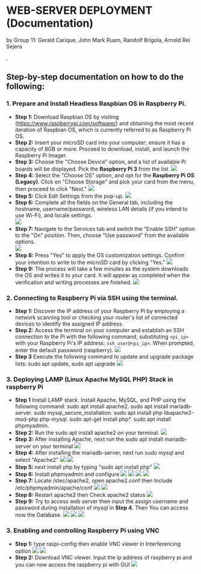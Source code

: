 # WEB-SERVER DEPLOYMENT (Documentation)
by Group 11: Gerald Carique, John Mark Ruam, Randolf Brigola, Arnold Rei Sejera

.    
##  Step-by-step documentation on how to do the following:
### 1. Prepare and Install Headless Raspbian OS in Raspberry Pi.
* **Step 1:** Download Raspbian OS by visiting (https://www.raspberrypi.com/software/) and obtaining the most recent iteration of Raspbian OS, which is currently referred to as Raspberry Pi OS.
* **Step 2:** Insert your microSD card into your computer; ensure it has a capacity of 8GB or more. Proceed to download, install, and launch the Raspberry Pi Imager.
* **Step 3:** Choose the "Choose Device" option, and a list of available Pi boards will be displayed. Pick the **Raspberry Pi 3** from the list.
  <img src= "https://github.com/MarkRuam/Info_assure/assets/146324538/c6b5602d-90d9-4980-bd18-1d8b95626421">
* **Step 4:** Select the "Choose OS" option, and opt for the **Raspberry Pi OS (Legacy)**. Click on "Choose Storage" and pick your card from the menu, then proceed to click "Next."
   <img src= "https://github.com/MarkRuam/Info_assure/assets/146324538/abe92959-4728-4d0c-b6a7-6ac308bba209">
* **Step 5:** Click Edit Settings from the pop-up.
  <img src= "https://github.com/MarkRuam/Info_assure/assets/146324538/38445234-37ee-4224-9601-48b5e9dcdab7">
* **Step 6:** Complete all the fields on the General tab, including the hostname, username/password, wireless LAN details (if you intend to use Wi-Fi), and locale settings.  
  <img src= "https://github.com/MarkRuam/Info_assure/assets/146324538/b1c0a2da-bcd4-4c9c-9b73-9f7785596db2">
* **Step 7:** Navigate to the Services tab and switch the "Enable SSH" option to the "On" position. Then, choose "Use password" from the available options.  
  <img src="https://github.com/MarkRuam/Info_assure/assets/146324538/a9220edd-fd70-42c9-8d5e-e37891c94e73">
* **Step 8:** Press "Yes" to apply the OS customization settings. Confirm your intention to write to the microSD card by clicking "Yes."
  <img src="https://github.com/MarkRuam/Info_assure/assets/146324538/bcbe3a0c-cd55-42d3-90ac-55770135e021" >
* **Step 9:** The process will take a few minutes as the system downloads the OS and writes it to your card. It will appear as completed when the verification and writing processes are finished.
  <img src="https://github.com/MarkRuam/Info_assure/assets/146324538/49eb3d28-0c7f-491a-8606-40b0d5e239a6" >
### 2. Connecting to Raspberry Pi via SSH using the terminal. 
* **Step 1:** Discover the IP address of your Raspberry Pi by employing a network scanning tool or checking your router's list of connected devices to identify the assigned IP address.
* **Step 2:** Access the terminal on your computer and establish an SSH connection to the Pi with the following command, substituting `<pi_ip>` with your Raspberry Pi's IP address: `ssh user@<pi_ip>`. When prompted, enter the default password (raspberry).
  <img src="https://github.com/MarkRuam/Info_assure/assets/146324538/c9f6434b-fef8-4a3a-a310-6260810f8801"> 
* **Step 3** Execute the following command to update and upgrade package lists: sudo apt update, sudo apt upgrade
  <img src="https://github.com/MarkRuam/Info_assure/assets/146324538/f5648614-22f2-4575-b3c4-b8b91733dd81">
### 3. Deploying LAMP (Linux Apache MySQL PHP) Stack in raspberry Pi  
* **Step 1**  Install LAMP stack. Install Apache, MySQL, and PHP using the following command:
sudo apt install apache2.
sudo apt install mariadb-server.
sudo mysql_secure_installation.
sudo apt install php libapache2-mod-php php-mysql.
sudo apt-get install php*.
sudo apt install phpmyadmin.
* **Step 2:**  Run the sudo apt install apache2 on your terminal.
  <img src="https://github.com/MarkRuam/Info_assure/assets/146324538/1bc0e75f-22d1-4bc4-9f72-628af94011b7">
* **Step 3:** After installing Apache, next run the sudo apt install mariadb-server on your terminal
  <img src="https://github.com/MarkRuam/Info_assure/assets/146324538/a6b22191-9475-43f3-a88b-e6f005c3ac22">
* **Step 4:** After installing the mariadb-server, next run sudo mysql and select "Apache2"
  <img src="https://github.com/MarkRuam/Info_assure/assets/146324538/e470d060-0a81-46a9-88d9-7ef0fae0761b">
  <img src="https://github.com/MarkRuam/Info_assure/assets/146324538/b445238b-c289-4937-ba40-c7557b6627d4">
* **Step 5:** next install php by typing "sudo apt install php"
  <img src="https://github.com/MarkRuam/Info_assure/assets/146324538/a2172e6a-8e9d-4a77-9900-6b5ae80fba10">
* **Step 6:** Install phpmyadmin and configure 
  <img src="https://github.com/MarkRuam/Info_assure/assets/146324538/0d1a00b6-f50a-4e22-b375-af10d97a12eb">
  <img src="https://github.com/MarkRuam/Info_assure/assets/146324538/aa9fd313-91bd-4309-8877-950cbc0d6911">
  <img src="https://github.com/MarkRuam/Info_assure/assets/146324538/970bb997-e628-4f55-844f-78e2a5319403">
  <img src="https://github.com/MarkRuam/Info_assure/assets/146324538/0b49776c-4d52-4f2a-bf80-c59077448fbf">
* **Step 7:** Locate /stec/apache2, open apache2.conf then Include /etc/phpmyadmin/apache/conf
  <img src="https://github.com/MarkRuam/Info_assure/assets/146324538/788d2463-1f91-4736-b01a-e7c70da6b7fd">
  <img src="https://github.com/MarkRuam/Info_assure/assets/146324538/8c3b46ea-f8a5-4b09-860d-a5b29339e0b3">
* **Step 8:** Restart apache2 then Check apache2 status
  <img src="https://github.com/MarkRuam/Info_assure/assets/146324538/65eef558-ccfc-4601-9437-c6bd928f0d38">
* **Step 9:** Try to access web server then input the assign username and password during installation of mysql in **Step 4**. Then You can access now the Database.
  <img src="https://github.com/MarkRuam/Info_assure/assets/146324538/bbff3f99-f68f-45aa-92fd-55992f27fa95">
  <img src="https://github.com/MarkRuam/Info_assure/assets/146324538/bbb67db6-27ff-42c2-b803-f71abf06e1ee">
  <img src="https://github.com/MarkRuam/Info_assure/assets/146324538/ebfdfeeb-fdc2-4464-af45-25d83351b1ce">
### 3. Enabling and controlling Raspberry Pi using VNC  
* **Step 1:** type raspi-config then enable VNC viewer in Interferencing option
  <img src="https://github.com/MarkRuam/Info_assure/assets/146324538/6b237c33-91b8-436f-8621-7d0e3e34d8bf">
  <img src="https://github.com/MarkRuam/Info_assure/assets/146324538/38b713b1-b1f7-4d83-8ce7-7ce325285ad2">
* **Step 2:** Download VNC viewer. Input the ip address of raspberry pi and you can now access the raspberry pi with GUI
  <img src="https://github.com/MarkRuam/Info_assure/assets/146324538/798e9644-1abe-42ba-aec3-e1b4795a8f2b">
  

  



  

  




 




